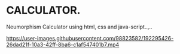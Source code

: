 # CALCULATOR.
Neumorphism Calculator using html, css and java-script..,..

https://user-images.githubusercontent.com/98823582/192295426-26dad21f-10a3-42ff-8ba6-c1af547401b7.mp4
